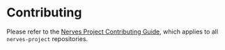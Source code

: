 # Contributing

Please refer to the [Nerves Project Contributing Guide], which applies to all `nerves-project` repositories.

[Nerves Project Contributing Guide]: https://github.com/nerves-project/nerves/blob/master/.github/CONTRIBUTING.md
